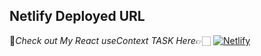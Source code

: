 ## Netlify Deployed URL

🔸*Check out My React useContext TASK Here*👉🏻 [![Netlify](https://img.shields.io/badge/netlify-%23000000.svg?style=for-the-badge&logo=netlify&logoColor=#00C7B7)](https://c-shrink.netlify.app/)

